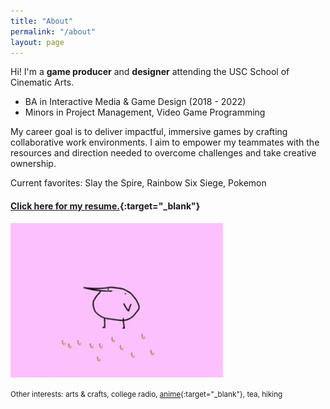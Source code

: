 ```yaml
---
title: "About"
permalink: "/about"
layout: page
---
```

 
Hi! I'm a <b><orange>game producer</orange></b> and <b><green>designer</green></b> attending the USC School of Cinematic Arts.
 
* BA in Interactive Media & Game Design (2018 - 2022)
* Minors in Project Management, Video Game Programming
 
My career goal is to deliver impactful, immersive games by crafting collaborative work environments. I aim to empower my teammates with the resources and direction needed to overcome challenges and take creative ownership.
 
Current favorites: Slay the Spire, Rainbow Six Siege, Pokemon
 
#### [Click here for my resume.](https://drive.google.com/file/d/1Ie7-PaHFRdDOreTvTdmo6_HWRIuGmfZT/view?usp=sharing){:target="_blank"}
 
<img src="/assets/images/kero.gif" alt="kero" width="340"/>
 
<small>Other interests: arts & crafts, college radio, [anime](https://anilist.co/user/KeroMichelle/){:target="_blank"}, tea, hiking</small>